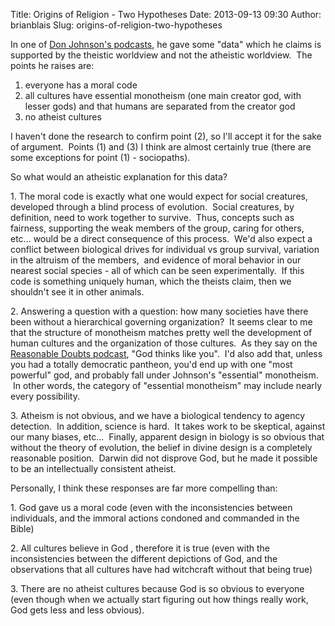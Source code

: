 Title: Origins of Religion - Two Hypotheses
Date: 2013-09-13 09:30
Author: brianblais
Slug: origins-of-religion-two-hypotheses

In one of [Don Johnson's podcasts][], he gave some "data" which he
claims is supported by the theistic worldview and not the atheistic
worldview.  The points he raises are:

1.  everyone has a moral code
2.  all cultures have essential monotheism (one main creator god, with
    lesser gods) and that humans are separated from the creator god
3.  no atheist cultures

I haven't done the research to confirm point (2), so I'll accept it for
the sake of argument.  Points (1) and (3) I think are almost certainly
true (there are some exceptions for point (1) - sociopaths).

So what would an atheistic explanation for this data?

​1. The moral code is exactly what one would expect for social
creatures, developed through a blind process of evolution.  Social
creatures, by definition, need to work together to survive.  Thus,
concepts such as fairness, supporting the weak members of the group,
caring for others, etc... would be a direct consequence of this process.
 We'd also expect a conflict between biological drives for individual vs
group survival, variation in the altruism of the members,  and evidence
of moral behavior in our nearest social species - all of which can be
seen experimentally.  If this code is something uniquely human, which
the theists claim, then we shouldn't see it in other animals.

​2. Answering a question with a question: how many societies have there
been without a hierarchical governing organization?  It seems clear to
me that the structure of monotheism matches pretty well the development
of human cultures and the organization of those cultures.  As they say
on the [Reasonable Doubts podcast][], "God thinks like you".  I'd also
add that, unless you had a totally democratic pantheon, you'd end up
with one "most powerful" god, and probably fall under Johnson's
"essential" monotheism.  In other words, the category of "essential
monotheism" may include nearly every possibility.

​3. Atheism is not obvious, and we have a biological tendency to agency
detection.  In addition, science is hard.  It takes work to be
skeptical, against our many biases, etc...  Finally, apparent design in
biology is so obvious that without the theory of evolution, the belief
in divine design is a completely reasonable position.  Darwin did not
disprove God, but he made it possible to be an intellectually consistent
atheist.

Personally, I think these responses are far more compelling than:

​1. God gave us a moral code (even with the inconsistencies between
individuals, and the immoral actions condoned and commanded in the
Bible)

​2. All cultures believe in God , therefore it is true (even with the
inconsistencies between the different depictions of God, and the
observations that all cultures have had witchcraft without that being
true)

​3. There are no atheist cultures because God is so obvious to everyone
(even though when we actually start figuring out how things really work,
God gets less and less obvious).

  [Don Johnson's podcasts]: http://donjohnsonministries.org/the-don-johnson-show-2/
  [Reasonable Doubts podcast]: http://freethoughtblogs.com/reasonabledoubts
